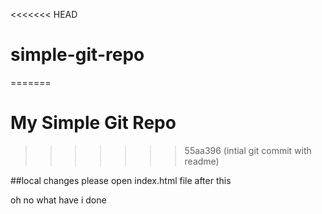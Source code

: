 <<<<<<< HEAD
# simple-git-repo
=======
# My Simple Git Repo
>>>>>>> 55aa396 (intial git commit with readme)

##local changes 
please open index.html file after this
  

oh no what have i done
